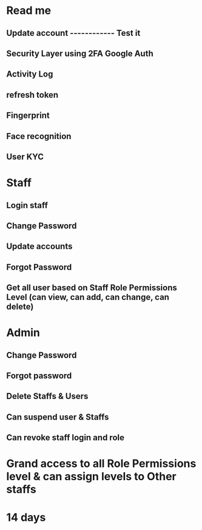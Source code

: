 # Read me

## Update account ------------ Test it
## Security Layer using 2FA Google Auth
## Activity Log
## refresh token
## Fingerprint
## Face recognition
## User KYC


# Staff
## Login staff
## Change Password
## Update accounts
## Forgot Password
## Get all user based on Staff Role Permissions Level (can view, can add, can change, can delete)


# Admin
## Change Password
## Forgot password
## Delete Staffs & Users
## Can suspend user & Staffs
## Can revoke staff login and role
# Grand access to all Role Permissions level & can assign levels to Other staffs

# 14 days 